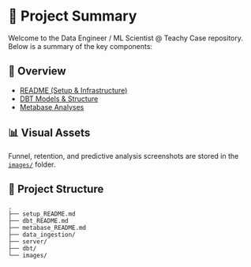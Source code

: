# 📁 Project Summary

Welcome to the Data Engineer / ML Scientist @ Teachy Case repository. Below is a summary of the key components:

## 🧠 Overview

- [README (Setup & Infrastructure)](./setup_README.md)
- [DBT Models & Structure](./dbt_README.md)
- [Metabase Analyses](./metabase_README.md)

## 📊 Visual Assets

Funnel, retention, and predictive analysis screenshots are stored in the [`images/`](./images/) folder.

## 📂 Project Structure

```
.
├── setup_README.md
├── dbt_README.md
├── metabase_README.md
├── data_ingestion/
├── server/
├── dbt/
└── images/
```